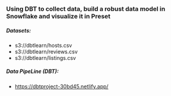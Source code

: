 ### Using DBT to collect data, build a robust data model in Snowflake and visualize it in Preset

##### Datasets:

- s3://dbtlearn/hosts.csv
- s3://dbtlearn/reviews.csv
- s3://dbtlearn/listings.csv

##### Data PipeLine (DBT):

- https://dbtproject-30bd45.netlify.app/

